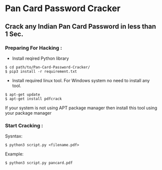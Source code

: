 # Pan Card Password Cracker
## Crack any Indian Pan Card Password in less than 1 Sec.

### Preparing For Hacking :
- Install reqired Python library
```shell
$ cd path/to/Pan-Card-Password-Cracker/
$ pip3 install -r requirement.txt
```
- Install required linux tool. For Windows system no need to install any tool.
``` shell
$ apt-get update
$ apt-get install pdfcrack
```
If your system is not using APT package manager then install this tool using your package manager
   
### Start Cracking :
Sysntax:
```shell
$ python3 script.py <filename.pdf>
```
Example:
```shell
$ python3 script.py pancard.pdf
```
